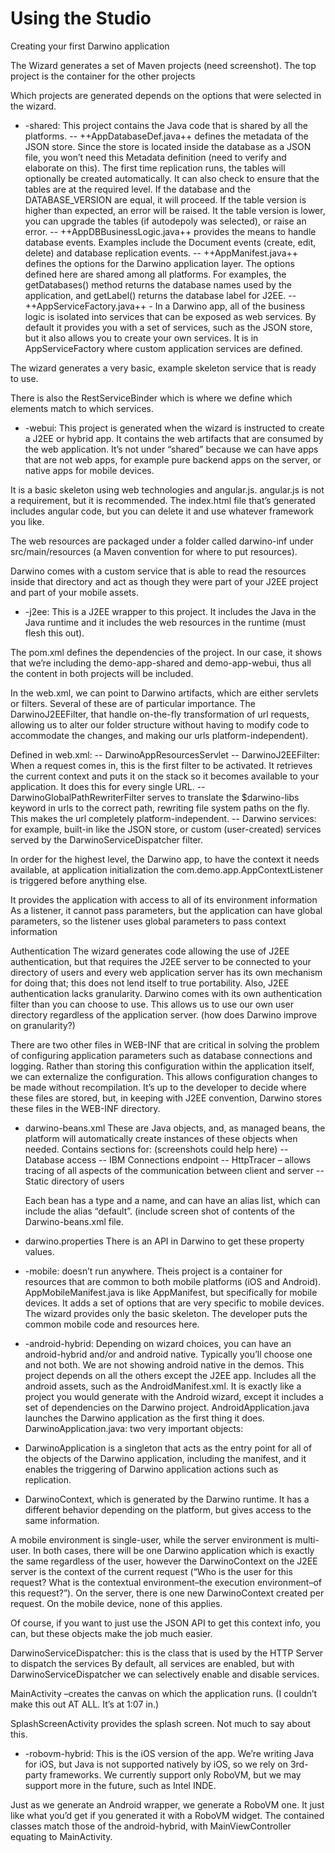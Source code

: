 Using the Studio
=======================
Creating your first Darwino application

The Wizard generates a set of Maven projects (need screenshot). The top project is the container for the other projects

Which projects are generated depends on the options that were selected in the wizard.
- -shared: This project contains the Java code that is shared by all the platforms. 
-- ++AppDatabaseDef.java++ defines the metadata of the JSON store. Since the store is located inside the database as a JSON file, you won’t need this Metadata definition (need to verify and elaborate on this).
The first time replication runs, the tables will optionally be created automatically. It can also check to ensure that the tables are at the required level. If the database and the DATABASE_VERSION are equal, it will proceed. If the table version is higher than expected, an error will be raised. It the table version is lower, you can upgrade the tables (if autodepoly was selected), or raise an error.
-- ++AppDBBusinessLogic.java++ provides the means to handle database events. Examples include the Document events (create, edit, delete) and database replication events.
-- ++AppManifest.java++ defines the options for the Darwino application layer. The options defined here are shared among all platforms. For examples, the getDatabases() method returns the database names used by the application, and getLabel() returns the database label for J2EE.
-- ++AppServiceFactory.java++ - In a Darwino app, all of the business logic is isolated into services that can be exposed as web services. By default it provides you with a set of services, such as the JSON store, but it also allows you to create your own services. It is in AppServiceFactory where custom application services are defined.
 
 The wizard generates a very basic, example skeleton service that is ready to use.
 
 There is also the RestServiceBinder which is where we define which elements match to which services.

- -webui: This project is generated when the wizard is instructed to create a J2EE or hybrid app. It contains the web artifacts that are consumed by the web application. It’s not under “shared” because we can have apps that are not web apps, for example pure backend apps on the server, or native apps for mobile devices.
 
 It is a basic skeleton using web technologies and angular.js. angular.js is not a requirement, but it is recommended. The index.html file that’s generated includes angular code, but you can delete it and use whatever framework you like.
 
 The web resources are packaged under a folder called darwino-inf under src/main/resources (a Maven convention for where to put resources). 
 
 Darwino comes with a custom service that is able to read the resources inside that directory and act as though they were part of your J2EE project and part of your mobile assets.

- -j2ee: This is a J2EE wrapper to this project. It includes the Java in the Java runtime and it includes the web resources in the runtime (must flesh this out).
 
 The pom.xml defines the dependencies of the project. In our case, it shows that we’re including the demo-app-shared and demo-app-webui, thus all the content in both projects will be included.
 
 In the web.xml, we can point to Darwino artifacts, which are either servlets or filters. Several of these are of particular importance. The DarwinoJ2EEFilter, that handle on-the-fly transformation of url requests, allowing us to alter our folder structure without having to modify code to accommodate the changes, and making our urls platform-independent).
 
 Defined in web.xml:
-- DarwinoAppResourcesServlet
-- DarwinoJ2EEFilter: When a request comes in, this is the first filter to be activated. It retrieves the current context and puts it on the stack so it becomes available to your application. It does this for every single URL.
-- DarwinoGlobalPathRewriterFilter serves to translate the $darwino-libs keyword in urls to the correct path, rewriting file system paths on the fly. This makes the url completely platform-independent.
-- Darwino services: for example, built-in like the JSON store, or custom (user-created) services served by the DarwinoServiceDispatcher filter.
 
 In order for the highest level, the Darwino app, to have the context it needs available, at application initialization the com.demo.app.AppContextListener is triggered before anything else.
 
 It provides the application with access to all of its environment information
As a listener, it cannot pass parameters, but the application can have global parameters, so the listener uses global parameters to pass context information
 
 Authentication
The wizard generates code allowing the use of J2EE authentication, but that requires the J2EE server to be connected to your directory of users and every web application server has its own mechanism for doing that; this does not lend itself to true portability. Also, J2EE authentication lacks granularity.
Darwino comes with its own authentication filter than you can choose to use. This allows us to use our own user directory regardless of the application server.
(how does Darwino improve on granularity?)
 
 There are two other files in WEB-INF that are critical in solving the problem of configuring application parameters such as database connections and logging. Rather than storing this configuration within the application itself, we can externalize the configuration. This allows configuration changes to be made without recompilation. It’s up to the developer to decide where these files are stored, but, in keeping with J2EE convention, Darwino stores these files in the WEB-INF directory.
 
 - darwino-beans.xml
  These are Java objects, and, as managed beans, the platform will automatically create instances of these objects when needed.
  Contains sections for: (screenshots could help here)
  -- Database access
  -- IBM Connections endpoint
  -- HttpTracer – allows tracing of all aspects of the communication between client and server
  -- Static directory of users
   
   Each bean has a type and a name, and can have an alias list, which can include the alias “default”. 
(include screen shot of contents of the Darwino-beans.xml file.
 
 - darwino.properties
 There is an API in Darwino to get these property values.

- -mobile: doesn’t run anywhere. Theis project is a container for resources that are common to both mobile platforms (iOS and Android).
AppMobileManifest.java is like AppManifest, but specifically for mobile devices. It adds a set of options that are very specific to mobile devices. The wizard provides only the basic skeleton. The developer puts the common mobile code and resources here.

- -android-hybrid: Depending on wizard choices, you can have an android-hybrid and/or and android native. Typically you’ll choose one and not both. We are not showing android native in the demos.
This project depends on all the others except the J2EE app.
Includes all the android assets, such as the AndroidManifest.xml.
It is exactly like a project you would generate with the Android wizard, except it includes a set of dependencies on the Darwino project.
AndroidApplication.java launches the Darwino application as the first thing it does.
DarwinoApplication.java: two very important objects:
- DarwinoApplication is a singleton that acts as the entry point for all of the objects of the Darwino application, including the manifest, and it enables the triggering of Darwino application actions such as replication.
- DarwinoContext, which is generated by the Darwino runtime. It has a different behavior depending on the platform, but gives access to the same information.
 
 A mobile environment is single-user, while the server environment is multi-user. In both cases, there will be one Darwino application which is exactly the same regardless of the user, however the DarwinoContext on the J2EE server is the context of the current request (“Who is the user for this request? What is the contextual environment–the execution environment–of this request?”). On the server, there is one new DarwinoContext created per request. On the mobile device, none of this applies.
 
 Of course, if you want to just use the JSON API to get this context info, you can, but these objects make the job much easier.
 
 DarwinoServiceDispatcher: this is the class that is used by the HTTP Server to dispatch the services
By default, all services are enabled, but with DarwinoServiceDispatcher we can selectively enable and disable services.
 
 MainActivity –creates the canvas on which the application runs.
(I couldn’t make this out AT ALL. It’s at 1:07 in.)
 
 SplashScreenActivity provides the splash screen. Not much to say about this.

- -robovm-hybrid: This is the iOS version of the app.
We’re writing Java for iOS, but Java is not supported natively by iOS, so we rely on 3rd-party frameworks. We currently support only RoboVM, but we may support more in the future, such as Intel INDE.
 
 Just as we generate an Android wrapper, we generate a RoboVM one. It just like what you’d get if you generated it with a RoboVM widget. The contained classes match those of the android-hybrid, with MainViewController equating to MainActivity.
